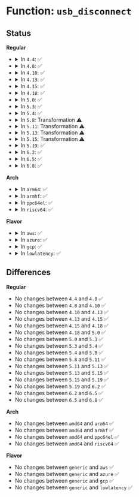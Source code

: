 # Function: <code>usb_disconnect</code>

## Status
<b>Regular</b>
<ul>
<li>
<details>
<summary>In <code>4.4</code>: ✅</summary>

```c
void usb_disconnect(struct usb_device **pdev);
```

**Collision:** Unique Global

**Inline:** No

**Transformation:** False

**Instances:**

```
In drivers/usb/core/hub.c (ffffffff81607e10)
Location: drivers/usb/core/hub.c:2156
Inline: False
Direct callers:
  - drivers/usb/core/hub.c:usb_disconnect
  - drivers/usb/core/hub.c:hub_quiesce
  - drivers/usb/core/hub.c:hub_port_connect
  - drivers/usb/core/hcd.c:usb_remove_hcd
  - drivers/usb/core/hcd.c:usb_add_hcd
```
**Symbols:**

```
ffffffff81607e10-ffffffff8160808e: usb_disconnect (STB_GLOBAL)
```
</details>
</li>
<li>
<details>
<summary>In <code>4.8</code>: ✅</summary>

```c
void usb_disconnect(struct usb_device **pdev);
```

**Collision:** Unique Global

**Inline:** No

**Transformation:** False

**Instances:**

```
In drivers/usb/core/hub.c (ffffffff81667af0)
Location: drivers/usb/core/hub.c:2153
Inline: False
Direct callers:
  - drivers/usb/core/hub.c:hub_port_connect
  - drivers/usb/core/hub.c:usb_disconnect
  - drivers/usb/core/hub.c:hub_quiesce
  - drivers/usb/core/hcd.c:usb_remove_hcd
  - drivers/usb/core/hcd.c:usb_add_hcd
```
**Symbols:**

```
ffffffff81667af0-ffffffff81667d58: usb_disconnect (STB_GLOBAL)
```
</details>
</li>
<li>
<details>
<summary>In <code>4.10</code>: ✅</summary>

```c
void usb_disconnect(struct usb_device **pdev);
```

**Collision:** Unique Global

**Inline:** No

**Transformation:** False

**Instances:**

```
In drivers/usb/core/hub.c (ffffffff81695810)
Location: drivers/usb/core/hub.c:2072
Inline: False
Direct callers:
  - drivers/usb/core/hub.c:hub_port_connect
  - drivers/usb/core/hub.c:usb_disconnect
  - drivers/usb/core/hub.c:hub_quiesce
  - drivers/usb/core/hcd.c:usb_remove_hcd
  - drivers/usb/core/hcd.c:usb_add_hcd
```
**Symbols:**

```
ffffffff81695810-ffffffff81695a78: usb_disconnect (STB_GLOBAL)
```
</details>
</li>
<li>
<details>
<summary>In <code>4.13</code>: ✅</summary>

```c
void usb_disconnect(struct usb_device **pdev);
```

**Collision:** Unique Global

**Inline:** No

**Transformation:** False

**Instances:**

```
In drivers/usb/core/hub.c (ffffffff816aac60)
Location: drivers/usb/core/hub.c:2094
Inline: False
Direct callers:
  - drivers/usb/core/hub.c:hub_port_connect
  - drivers/usb/core/hub.c:usb_disconnect
  - drivers/usb/core/hub.c:hub_quiesce
  - drivers/usb/core/hcd.c:usb_remove_hcd
  - drivers/usb/core/hcd.c:usb_add_hcd
```
**Symbols:**

```
ffffffff816aac60-ffffffff816aaebf: usb_disconnect (STB_GLOBAL)
```
</details>
</li>
<li>
<details>
<summary>In <code>4.15</code>: ✅</summary>

```c
void usb_disconnect(struct usb_device **pdev);
```

**Collision:** Unique Global

**Inline:** No

**Transformation:** False

**Instances:**

```
In drivers/usb/core/hub.c (ffffffff817160a0)
Location: drivers/usb/core/hub.c:2094
Inline: False
Direct callers:
  - drivers/usb/core/hub.c:hub_port_connect
  - drivers/usb/core/hub.c:usb_disconnect
  - drivers/usb/core/hub.c:hub_quiesce
  - drivers/usb/core/hcd.c:usb_remove_hcd
  - drivers/usb/core/hcd.c:usb_add_hcd
```
**Symbols:**

```
ffffffff817160a0-ffffffff81716302: usb_disconnect (STB_GLOBAL)
```
</details>
</li>
<li>
<details>
<summary>In <code>4.18</code>: ✅</summary>

```c
void usb_disconnect(struct usb_device **pdev);
```

**Collision:** Unique Global

**Inline:** No

**Transformation:** False

**Instances:**

```
In drivers/usb/core/hub.c (ffffffff81754ec0)
Location: drivers/usb/core/hub.c:2118
Inline: False
Direct callers:
  - drivers/usb/core/hub.c:hub_port_connect
  - drivers/usb/core/hub.c:usb_disconnect
  - drivers/usb/core/hub.c:hub_quiesce
  - drivers/usb/core/hcd.c:usb_remove_hcd
  - drivers/usb/core/hcd.c:usb_add_hcd
```
**Symbols:**

```
ffffffff81754ec0-ffffffff81755128: usb_disconnect (STB_GLOBAL)
```
</details>
</li>
<li>
<details>
<summary>In <code>5.0</code>: ✅</summary>

```c
void usb_disconnect(struct usb_device **pdev);
```

**Collision:** Unique Global

**Inline:** No

**Transformation:** False

**Instances:**

```
In drivers/usb/core/hub.c (ffffffff81779400)
Location: drivers/usb/core/hub.c:2129
Inline: False
Direct callers:
  - drivers/usb/core/hub.c:hub_port_connect
  - drivers/usb/core/hub.c:usb_disconnect
  - drivers/usb/core/hub.c:hub_quiesce
  - drivers/usb/core/hcd.c:usb_remove_hcd
  - drivers/usb/core/hcd.c:usb_add_hcd
```
**Symbols:**

```
ffffffff81779400-ffffffff81779657: usb_disconnect (STB_GLOBAL)
```
</details>
</li>
<li>
<details>
<summary>In <code>5.3</code>: ✅</summary>

```c
void usb_disconnect(struct usb_device **pdev);
```

**Collision:** Unique Global

**Inline:** No

**Transformation:** False

**Instances:**

```
In drivers/usb/core/hub.c (ffffffff817b7270)
Location: drivers/usb/core/hub.c:2169
Inline: False
Direct callers:
  - drivers/usb/core/hub.c:hub_port_connect
  - drivers/usb/core/hub.c:usb_disconnect
  - drivers/usb/core/hub.c:hub_quiesce
  - drivers/usb/core/hcd.c:usb_remove_hcd
```
**Symbols:**

```
ffffffff817b7270-ffffffff817b74d5: usb_disconnect (STB_GLOBAL)
```
</details>
</li>
<li>
<details>
<summary>In <code>5.4</code>: ✅</summary>

```c
void usb_disconnect(struct usb_device **pdev);
```

**Collision:** Unique Global

**Inline:** No

**Transformation:** False

**Instances:**

```
In drivers/usb/core/hub.c (ffffffff817e7a30)
Location: drivers/usb/core/hub.c:2180
Inline: False
Direct callers:
  - drivers/usb/core/hub.c:hub_port_connect
  - drivers/usb/core/hub.c:usb_disconnect
  - drivers/usb/core/hub.c:hub_quiesce
  - drivers/usb/core/hcd.c:usb_remove_hcd
```
**Symbols:**

```
ffffffff817e7a30-ffffffff817e7c95: usb_disconnect (STB_GLOBAL)
```
</details>
</li>
<li>
<details>
<summary>In <code>5.8</code>: Transformation ⚠️</summary>

```c
void usb_disconnect(struct usb_device **pdev);
```

**Collision:** Unique Global

**Inline:** No

**Transformation:** True

**Instances:**

```
In drivers/usb/core/hub.c (0)
Location: drivers/usb/core/hub.c:2187
Inline: False
Direct callers:
  - drivers/usb/core/hub.c:hub_port_connect
  - drivers/usb/core/hub.c:usb_disconnect
  - drivers/usb/core/hub.c:hub_quiesce
  - drivers/usb/core/hcd.c:usb_remove_hcd
```
**Symbols:**

```
ffffffff818ba3c4-ffffffff818ba5d3: usb_disconnect.cold (STB_LOCAL)
ffffffff818b70f0-ffffffff818b7180: usb_disconnect (STB_GLOBAL)
```
</details>
</li>
<li>
<details>
<summary>In <code>5.11</code>: Transformation ⚠️</summary>

```c
void usb_disconnect(struct usb_device **pdev);
```

**Collision:** Unique Global

**Inline:** No

**Transformation:** True

**Instances:**

```
In drivers/usb/core/hub.c (0)
Location: drivers/usb/core/hub.c:2188
Inline: False
Direct callers:
  - drivers/usb/core/hub.c:hub_port_connect
  - drivers/usb/core/hub.c:usb_disconnect
  - drivers/usb/core/hub.c:hub_quiesce
  - drivers/usb/core/hcd.c:usb_remove_hcd
```
**Symbols:**

```
ffffffff81c1aeea-ffffffff81c1b0f9: usb_disconnect.cold (STB_LOCAL)
ffffffff818c5a00-ffffffff818c5a90: usb_disconnect (STB_GLOBAL)
```
</details>
</li>
<li>
<details>
<summary>In <code>5.13</code>: Transformation ⚠️</summary>

```c
void usb_disconnect(struct usb_device **pdev);
```

**Collision:** Unique Global

**Inline:** No

**Transformation:** True

**Instances:**

```
In drivers/usb/core/hub.c (0)
Location: drivers/usb/core/hub.c:2195
Inline: False
Direct callers:
  - drivers/usb/core/hub.c:hub_port_connect
  - drivers/usb/core/hub.c:usb_disconnect
  - drivers/usb/core/hub.c:hub_quiesce
  - drivers/usb/core/hcd.c:usb_remove_hcd
```
**Symbols:**

```
ffffffff81c0cd58-ffffffff81c0cf67: usb_disconnect.cold (STB_LOCAL)
ffffffff818a8ce0-ffffffff818a8d70: usb_disconnect (STB_GLOBAL)
```
</details>
</li>
<li>
<details>
<summary>In <code>5.15</code>: Transformation ⚠️</summary>

```c
void usb_disconnect(struct usb_device **pdev);
```

**Collision:** Unique Global

**Inline:** No

**Transformation:** True

**Instances:**

```
In drivers/usb/core/hub.c (0)
Location: drivers/usb/core/hub.c:2198
Inline: False
Direct callers:
  - drivers/usb/core/hub.c:hub_port_connect
  - drivers/usb/core/hub.c:usb_disconnect
  - drivers/usb/core/hub.c:hub_quiesce
  - drivers/usb/core/hcd.c:usb_remove_hcd
```
**Symbols:**

```
ffffffff81d13d08-ffffffff81d13f14: usb_disconnect.cold (STB_LOCAL)
ffffffff8193dbf0-ffffffff8193dc80: usb_disconnect (STB_GLOBAL)
```
</details>
</li>
<li>
<details>
<summary>In <code>5.19</code>: ✅</summary>

```c
void usb_disconnect(struct usb_device **pdev);
```

**Collision:** Unique Global

**Inline:** No

**Transformation:** False

**Instances:**

```
In drivers/usb/core/hub.c (ffffffff81a95990)
Location: drivers/usb/core/hub.c:2198
Inline: False
Direct callers:
  - drivers/usb/core/hub.c:hub_port_connect
  - drivers/usb/core/hub.c:usb_disconnect
  - drivers/usb/core/hub.c:hub_quiesce
  - drivers/usb/core/hcd.c:usb_remove_hcd
```
**Symbols:**

```
ffffffff81a95990-ffffffff81a95c68: usb_disconnect (STB_GLOBAL)
```
</details>
</li>
<li>
<details>
<summary>In <code>6.2</code>: ✅</summary>

```c
void usb_disconnect(struct usb_device **pdev);
```

**Collision:** Unique Global

**Inline:** No

**Transformation:** False

**Instances:**

```
In drivers/usb/core/hub.c (ffffffff81c18050)
Location: drivers/usb/core/hub.c:2208
Inline: False
Direct callers:
  - drivers/usb/core/hub.c:hub_port_connect
  - drivers/usb/core/hub.c:usb_disconnect
  - drivers/usb/core/hub.c:hub_quiesce
  - drivers/usb/core/hcd.c:usb_remove_hcd
  - drivers/usb/core/port.c:disable_store
```
**Symbols:**

```
ffffffff81c18050-ffffffff81c18328: usb_disconnect (STB_GLOBAL)
```
</details>
</li>
<li>
<details>
<summary>In <code>6.5</code>: ✅</summary>

```c
void usb_disconnect(struct usb_device **pdev);
```

**Collision:** Unique Global

**Inline:** No

**Transformation:** False

**Instances:**

```
In drivers/usb/core/hub.c (ffffffff81c7f060)
Location: drivers/usb/core/hub.c:2223
Inline: False
Direct callers:
  - drivers/usb/core/hub.c:hub_port_connect
  - drivers/usb/core/hub.c:usb_disconnect
  - drivers/usb/core/hub.c:hub_quiesce
  - drivers/usb/core/hcd.c:usb_remove_hcd
  - drivers/usb/core/port.c:disable_store
```
**Symbols:**

```
ffffffff81c7f060-ffffffff81c7f32b: usb_disconnect (STB_GLOBAL)
```
</details>
</li>
<li>
<details>
<summary>In <code>6.8</code>: ✅</summary>

```c
void usb_disconnect(struct usb_device **pdev);
```

**Collision:** Unique Global

**Inline:** No

**Transformation:** False

**Instances:**

```
In drivers/usb/core/hub.c (ffffffff81d33a30)
Location: drivers/usb/core/hub.c:2237
Inline: False
Direct callers:
  - drivers/usb/core/hub.c:hub_port_connect
  - drivers/usb/core/hub.c:usb_disconnect
  - drivers/usb/core/hub.c:hub_quiesce
  - drivers/usb/core/hcd.c:usb_remove_hcd
  - drivers/usb/core/port.c:disable_store
```
**Symbols:**

```
ffffffff81d33a30-ffffffff81d33d1b: usb_disconnect (STB_GLOBAL)
```
</details>
</li>
</ul>
<b>Arch</b>
<ul>
<li>
<details>
<summary>In <code>arm64</code>: ✅</summary>

```c
void usb_disconnect(struct usb_device **pdev);
```

**Collision:** Unique Global

**Inline:** No

**Transformation:** False

**Instances:**

```
In drivers/usb/core/hub.c (ffff800010a16b58)
Location: drivers/usb/core/hub.c:2180
Inline: False
Direct callers:
  - drivers/usb/core/hub.c:hub_port_connect
  - drivers/usb/core/hub.c:usb_disconnect
  - drivers/usb/core/hub.c:hub_quiesce
  - drivers/usb/core/hcd.c:usb_remove_hcd
```
**Symbols:**

```
ffff800010a16b58-ffff800010a16e84: usb_disconnect (STB_GLOBAL)
```
</details>
</li>
<li>
<details>
<summary>In <code>armhf</code>: ✅</summary>

```c
void usb_disconnect(struct usb_device **pdev);
```

**Collision:** Unique Global

**Inline:** No

**Transformation:** False

**Instances:**

```
In drivers/usb/core/hub.c (c0aeed88)
Location: drivers/usb/core/hub.c:2180
Inline: False
Direct callers:
  - drivers/usb/core/hub.c:hub_port_connect
  - drivers/usb/core/hub.c:usb_disconnect
  - drivers/usb/core/hub.c:hub_quiesce
  - drivers/usb/core/hcd.c:usb_remove_hcd
```
**Symbols:**

```
c0aeed88-c0aeeffc: usb_disconnect (STB_GLOBAL)
```
</details>
</li>
<li>
<details>
<summary>In <code>ppc64el</code>: ✅</summary>

```c
void usb_disconnect(struct usb_device **pdev);
```

**Collision:** Unique Global

**Inline:** No

**Transformation:** False

**Instances:**

```
In drivers/usb/core/hub.c (c000000000acf5e0)
Location: drivers/usb/core/hub.c:2180
Inline: False
Direct callers:
  - drivers/usb/core/hub.c:hub_port_connect
  - drivers/usb/core/hub.c:usb_disconnect
  - drivers/usb/core/hub.c:hub_quiesce
  - drivers/usb/core/hcd.c:usb_remove_hcd
```
**Symbols:**

```
c000000000acf5e0-c000000000acf9dc: usb_disconnect (STB_GLOBAL)
```
</details>
</li>
<li>
<details>
<summary>In <code>riscv64</code>: ✅</summary>

```c
void usb_disconnect(struct usb_device **pdev);
```

**Collision:** Unique Global

**Inline:** No

**Transformation:** False

**Instances:**

```
In drivers/usb/core/hub.c (ffffffe00063bb74)
Location: drivers/usb/core/hub.c:2180
Inline: False
Direct callers:
  - drivers/usb/core/hub.c:hub_port_connect
  - drivers/usb/core/hub.c:usb_disconnect
  - drivers/usb/core/hub.c:hub_quiesce
  - drivers/usb/core/hcd.c:usb_remove_hcd
```
**Symbols:**

```
ffffffe00063bb74-ffffffe00063be08: usb_disconnect (STB_GLOBAL)
```
</details>
</li>
</ul>
<b>Flavor</b>
<ul>
<li>
<details>
<summary>In <code>aws</code>: ✅</summary>

```c
void usb_disconnect(struct usb_device **pdev);
```

**Collision:** Unique Global

**Inline:** No

**Transformation:** False

**Instances:**

```
In drivers/usb/core/hub.c (ffffffff8179fe10)
Location: drivers/usb/core/hub.c:2180
Inline: False
Direct callers:
  - drivers/usb/core/hub.c:hub_port_connect
  - drivers/usb/core/hub.c:usb_disconnect
  - drivers/usb/core/hub.c:hub_quiesce
  - drivers/usb/core/hcd.c:usb_remove_hcd
```
**Symbols:**

```
ffffffff8179fe10-ffffffff817a0075: usb_disconnect (STB_GLOBAL)
```
</details>
</li>
<li>
<details>
<summary>In <code>azure</code>: ✅</summary>

```c
void usb_disconnect(struct usb_device **pdev);
```

**Collision:** Unique Global

**Inline:** No

**Transformation:** False

**Instances:**

```
In drivers/usb/core/hub.c (ffffffff81791a90)
Location: drivers/usb/core/hub.c:2180
Inline: False
Direct callers:
  - drivers/usb/core/hub.c:hub_port_connect
  - drivers/usb/core/hub.c:usb_disconnect
  - drivers/usb/core/hub.c:hub_quiesce
  - drivers/usb/core/hcd.c:usb_remove_hcd
```
**Symbols:**

```
ffffffff81791a90-ffffffff81791cef: usb_disconnect (STB_GLOBAL)
```
</details>
</li>
<li>
<details>
<summary>In <code>gcp</code>: ✅</summary>

```c
void usb_disconnect(struct usb_device **pdev);
```

**Collision:** Unique Global

**Inline:** No

**Transformation:** False

**Instances:**

```
In drivers/usb/core/hub.c (ffffffff817dc8b0)
Location: drivers/usb/core/hub.c:2180
Inline: False
Direct callers:
  - drivers/usb/core/hub.c:hub_port_connect
  - drivers/usb/core/hub.c:usb_disconnect
  - drivers/usb/core/hub.c:hub_quiesce
  - drivers/usb/core/hcd.c:usb_remove_hcd
```
**Symbols:**

```
ffffffff817dc8b0-ffffffff817dcb15: usb_disconnect (STB_GLOBAL)
```
</details>
</li>
<li>
<details>
<summary>In <code>lowlatency</code>: ✅</summary>

```c
void usb_disconnect(struct usb_device **pdev);
```

**Collision:** Unique Global

**Inline:** No

**Transformation:** False

**Instances:**

```
In drivers/usb/core/hub.c (ffffffff817f6b40)
Location: drivers/usb/core/hub.c:2180
Inline: False
Direct callers:
  - drivers/usb/core/hub.c:hub_port_connect
  - drivers/usb/core/hub.c:usb_disconnect
  - drivers/usb/core/hub.c:hub_quiesce
  - drivers/usb/core/hcd.c:usb_remove_hcd
```
**Symbols:**

```
ffffffff817f6b40-ffffffff817f6df0: usb_disconnect (STB_GLOBAL)
```
</details>
</li>
</ul>

## Differences
<b>Regular</b>
<ul>
<li>
No changes between <code>4.4</code> and <code>4.8</code> ✅
</li>
<li>
No changes between <code>4.8</code> and <code>4.10</code> ✅
</li>
<li>
No changes between <code>4.10</code> and <code>4.13</code> ✅
</li>
<li>
No changes between <code>4.13</code> and <code>4.15</code> ✅
</li>
<li>
No changes between <code>4.15</code> and <code>4.18</code> ✅
</li>
<li>
No changes between <code>4.18</code> and <code>5.0</code> ✅
</li>
<li>
No changes between <code>5.0</code> and <code>5.3</code> ✅
</li>
<li>
No changes between <code>5.3</code> and <code>5.4</code> ✅
</li>
<li>
No changes between <code>5.4</code> and <code>5.8</code> ✅
</li>
<li>
No changes between <code>5.8</code> and <code>5.11</code> ✅
</li>
<li>
No changes between <code>5.11</code> and <code>5.13</code> ✅
</li>
<li>
No changes between <code>5.13</code> and <code>5.15</code> ✅
</li>
<li>
No changes between <code>5.15</code> and <code>5.19</code> ✅
</li>
<li>
No changes between <code>5.19</code> and <code>6.2</code> ✅
</li>
<li>
No changes between <code>6.2</code> and <code>6.5</code> ✅
</li>
<li>
No changes between <code>6.5</code> and <code>6.8</code> ✅
</li>
</ul>
<b>Arch</b>
<ul>
<li>
No changes between <code>amd64</code> and <code>arm64</code> ✅
</li>
<li>
No changes between <code>amd64</code> and <code>armhf</code> ✅
</li>
<li>
No changes between <code>amd64</code> and <code>ppc64el</code> ✅
</li>
<li>
No changes between <code>amd64</code> and <code>riscv64</code> ✅
</li>
</ul>
<b>Flavor</b>
<ul>
<li>
No changes between <code>generic</code> and <code>aws</code> ✅
</li>
<li>
No changes between <code>generic</code> and <code>azure</code> ✅
</li>
<li>
No changes between <code>generic</code> and <code>gcp</code> ✅
</li>
<li>
No changes between <code>generic</code> and <code>lowlatency</code> ✅
</li>
</ul>
